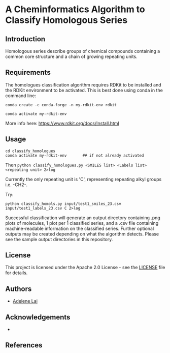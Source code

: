 # A Cheminformatics Algorithm to Classify Homologous Series

## Introduction
Homologous series describe groups of chemical compounds containing a common core structure and a chain of growing repeating units.
 
 
 
 
 ## Requirements
 The homologues classification algorithm requires RDKit to be installed and the RDKit environment to be activated. This is best done using conda in the command line:
 
 ```
 conda create -c conda-forge -n my-rdkit-env rdkit
 
 conda activate my-rdkit-env
 ```
 
 More info here: https://www.rdkit.org/docs/Install.html




## Usage

```git clone https://github.com/adelenelai/classify_homologues
cd classify_homologues
conda activate my-rdkit-env       ## if not already activated
```

Then
```python classify_homologues.py <SMILES list> <Labels list> <repeating unit> 2>log```

Currently the only repeating unit is 'C', representing repeating alkyl groups i.e. -CH2-.

Try:

```
python classify_homols.py input/test1_smiles_23.csv input/test1_labels_23.csv C 2>log
```

Successful classification will generate an output directory containing .png plots of molecules, 1 plot per 1 classified series, and a .csv file containing machine-readable information on the classified series. 
Further optional outputs may be created depending on what the algorithm detects. Please see the sample output directories in this repository.



## License

This project is licensed under the Apache 2.0 License - see the [LICENSE](https://github.com/adelenelai/classify_homologues/blob/main/LICENSE) file for details.




## Authors

- [Adelene Lai](https://github.com/adelenelai)




## Acknowledgements
- 
## References


